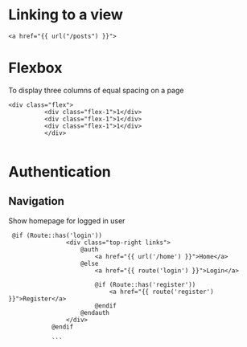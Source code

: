 Linking to a view
=================

```
<a href="{{ url("/posts") }}">

```

Flexbox
=========

To display three columns of equal spacing on a page

```
<div class="flex">
          <div class="flex-1">1</div>
          <div class="flex-1">1</div>
          <div class="flex-1">1</div>
          </div>
          
 ```

Authentication
===============

Navigation
-----------

Show homepage for logged in user

```
 @if (Route::has('login'))
                <div class="top-right links">
                    @auth
                        <a href="{{ url('/home') }}">Home</a>
                    @else
                        <a href="{{ route('login') }}">Login</a>

                        @if (Route::has('register'))
                            <a href="{{ route('register') }}">Register</a>
                        @endif
                    @endauth
                </div>
            @endif
            
            ```
